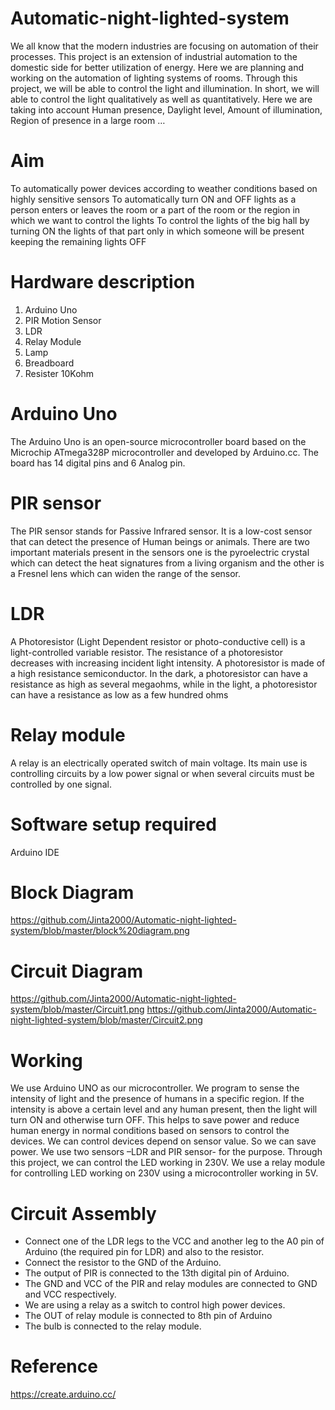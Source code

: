 # Automatic-night-lighted-system
We all know that the modern industries are focusing on automation of their processes. This project is an extension of industrial automation to the domestic side for better utilization of energy. Here we are planning and working on the automation of lighting systems of rooms. Through this project, we will be able to control the light and illumination. In short, we will able to control the light qualitatively as well as quantitatively. Here we are taking into account Human presence, Daylight level, Amount of illumination, Region of presence in a large room …
# Aim
To automatically power devices according to weather conditions based on highly sensitive sensors
To automatically turn ON and OFF lights as a person enters or leaves the room or a part of the room or the region in which we want to control the lights 
To control the lights of the big hall by turning ON the lights of that part only in which someone will be present keeping the remaining lights OFF
# Hardware description
1.	Arduino Uno 
2.	PIR Motion Sensor 
3.	LDR 
4.	Relay Module 
5.	Lamp 
6.	Breadboard
7.	Resister 10Kohm
# Arduino Uno
The Arduino Uno is an open-source microcontroller board based on the Microchip ATmega328P microcontroller and developed by Arduino.cc. The board has 14 digital pins and 6 Analog pin.
# PIR sensor
The PIR sensor stands for Passive Infrared sensor. It is a low-cost sensor that can detect the presence of Human beings or animals. There are two important materials present in the sensors one is the pyroelectric crystal which can detect the heat signatures from a living organism and the other is a Fresnel lens which can widen the range of the sensor.
# LDR
A Photoresistor (Light Dependent resistor or photo-conductive cell) is a light-controlled variable resistor. The resistance of a photoresistor decreases with increasing incident light intensity. A photoresistor is made of a high resistance semiconductor. In the dark, a photoresistor can have a resistance as high as several megaohms, while in the light, a photoresistor can have a resistance as low as a few hundred ohms
# Relay module
A relay is an electrically operated switch of main voltage. Its main use is controlling circuits by a low power signal or when several circuits must be controlled by one signal.
# Software setup required
Arduino IDE
# Block Diagram
https://github.com/Jinta2000/Automatic-night-lighted-system/blob/master/block%20diagram.png

# Circuit Diagram
https://github.com/Jinta2000/Automatic-night-lighted-system/blob/master/Circuit1.png
https://github.com/Jinta2000/Automatic-night-lighted-system/blob/master/Circuit2.png

# Working
We use Arduino UNO as our microcontroller. We program to sense the intensity of light and the presence of humans in a specific region. If the intensity is above a certain level and any human present, then the light will turn ON and otherwise turn OFF. This helps to save power and reduce human energy in normal conditions based on sensors to control the devices. We can control devices depend on sensor value. So we can save power.                        We use two sensors –LDR and PIR sensor- for the purpose. Through this project, we can control the LED working in 230V. We use a relay module for controlling LED working on 230V using a microcontroller working in 5V.
# Circuit Assembly
- Connect one of the LDR legs to the VCC and another leg to the A0 pin of Arduino (the required pin for LDR) and also to the resistor.
- Connect the resistor to the GND of the Arduino. 
- The output of PIR is connected to the 13th digital pin of Arduino.
- The GND and VCC of the PIR and relay modules are connected to GND and VCC respectively.
- We are using a relay as a switch to control high power devices.
- The OUT of relay module is connected to 8th pin of Arduino
- The bulb is connected to the relay module.
# Reference
https://create.arduino.cc/
